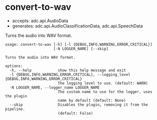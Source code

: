 # convert-to-wav

* accepts: adc.api.AudioData
* generates: adc.api.AudioClassificationData, adc.api.SpeechData

Turns the audio into WAV format.

```
usage: convert-to-wav [-h] [-l {DEBUG,INFO,WARNING,ERROR,CRITICAL}]
                      [-N LOGGER_NAME] [--skip]

Turns the audio into WAV format.

options:
  -h, --help            show this help message and exit
  -l {DEBUG,INFO,WARNING,ERROR,CRITICAL}, --logging_level {DEBUG,INFO,WARNING,ERROR,CRITICAL}
                        The logging level to use. (default: WARN)
  -N LOGGER_NAME, --logger_name LOGGER_NAME
                        The custom name to use for the logger, uses the plugin
                        name by default (default: None)
  --skip                Disables the plugin, removing it from the pipeline.
                        (default: False)
```
